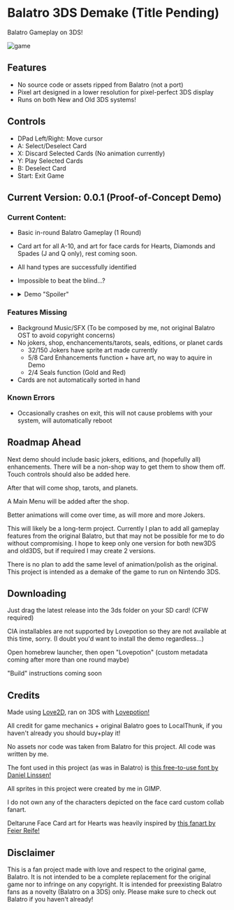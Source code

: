 # Balatro 3DS Demake (Title Pending)

Balatro Gameplay on 3DS!

![game](https://i.imgur.com/QxNKM6q.png)

## Features

* No source code or assets ripped from Balatro (not a port)
* Pixel art designed in a lower resolution for pixel-perfect 3DS display
* Runs on both New and Old 3DS systems!

## Controls

* DPad Left/Right: Move cursor
* A: Select/Deselect Card
* X: Discard Selected Cards (No animation currently)
* Y: Play Selected Cards
* B: Deselect Card
* Start: Exit Game

## Current Version: 0.0.1 (Proof-of-Concept Demo)

### Current Content:

* Basic in-round Balatro Gameplay (1 Round)
* Card art for all A-10, and art for face cards for Hearts, Diamonds and Spades (J and Q only), rest coming soon.
* All hand types are successfully identified
* Impossible to beat the blind...?

* <details>
  <summary>Demo "Spoiler"</summary>
  
  L,R and DPad Down activate the effects of Shortcut, Four Fingers, and Smeared Joker, maybe you could use that to your advantage...
  
</details>

### Features Missing

* Background Music/SFX (To be composed by me, not original Balatro OST to avoid copyright concerns)
* No jokers, shop, enchancements/tarots, seals, editions, or planet cards
  * 32/150 Jokers have sprite art made currently
  * 5/8 Card Enhancements function + have art, no way to aquire in Demo
  * 2/4 Seals function (Gold and Red)
* Cards are not automatically sorted in hand

### Known Errors

* Occasionally crashes on exit, this will not cause problems with your system, will automatically reboot

## Roadmap Ahead

Next demo should include basic jokers, editions, and (hopefully all) enhancements. There will be a non-shop way to get them to show them off. Touch controls should also be added here.

After that will come shop, tarots, and planets.

A Main Menu will be added after the shop.

Better animations will come over time, as will more and more Jokers.

This will likely be a long-term project. Currently I plan to add all gameplay features from the original Balatro, but that may not be possible for me to do without compromising. I hope to keep only one version for both new3DS and old3DS, but if required I may create 2 versions.

There is no plan to add the same level of animation/polish as the original. This project is intended as a demake of the game to run on Nintendo 3DS.

## Downloading

Just drag the latest release into the 3ds folder on your SD card! (CFW required)

CIA installables are not supported by Lovepotion so they are not available at this time, sorry. (I doubt you'd want to install the demo regardless...)

Open homebrew launcher, then open "Lovepotion" (custom metadata coming after more than one round maybe)

"Build" instructions coming soon

## Credits

Made using [Love2D](https://love2d.org/), ran on 3DS with [Lovepotion!](https://lovebrew.org/)

All credit for game mechanics + original Balatro goes to LocalThunk, if you haven't already you should buy+play it!

No assets nor code was taken from Balatro for this project. All code was written by me.

The font used in this project (as was in Balatro) is [this free-to-use font by Daniel Linssen!](https://managore.itch.io/m6x11)

All sprites in this project were created by me in GIMP.

I do not own any of the characters depicted on the face card custom collab fanart.

Deltarune Face Card art for Hearts was heavily inspired by [this fanart by Feier Reife!](https://bsky.app/profile/feierreife.bsky.social/post/3lsdjoqzz4c2k)

## Disclaimer

This is a fan project made with love and respect to the original game, Balatro. It is not intended to be a complete replacement for the original game nor to infringe on any copyright. It is intended for preexisting Balatro fans as a novelty (Balatro on a 3DS) only. Please make sure to check out Balatro if you haven't already!
